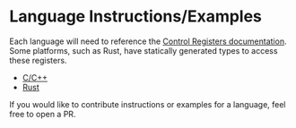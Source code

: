 # Language Instructions/Examples

Each language will need to reference the [Control Registers documentation](/docs/control.md). Some platforms, such as Rust, have statically generated types to access these registers.

* [C/C++](./c/README.md)
* [Rust](./rust/README.md)

If you would like to contribute instructions or examples for a language, feel free to open a PR.